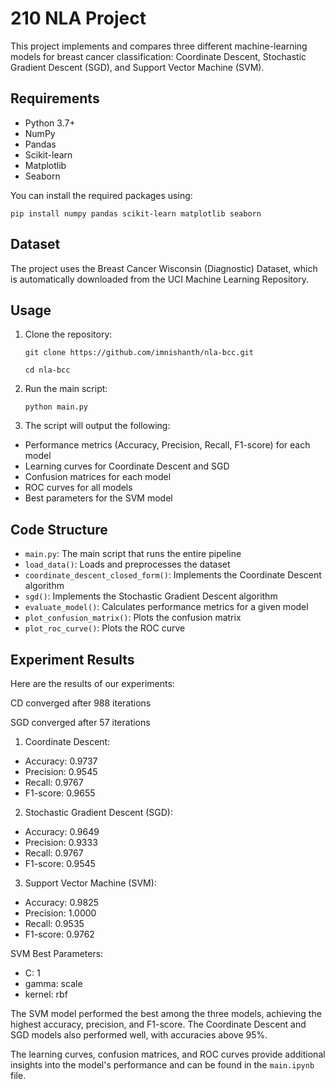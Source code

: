# 210 NLA Project

This project implements and compares three different machine-learning models for breast cancer classification: Coordinate Descent, Stochastic Gradient Descent (SGD), and Support Vector Machine (SVM).

## Requirements

- Python 3.7+
- NumPy
- Pandas
- Scikit-learn
- Matplotlib
- Seaborn

You can install the required packages using:

`pip install numpy pandas scikit-learn matplotlib seaborn`


## Dataset

The project uses the Breast Cancer Wisconsin (Diagnostic) Dataset, which is automatically downloaded from the UCI Machine Learning Repository.

## Usage

1. Clone the repository:

   `git clone https://github.com/imnishanth/nla-bcc.git`

   `cd nla-bcc`


2. Run the main script:

   `python main.py`


3. The script will output the following:
- Performance metrics (Accuracy, Precision, Recall, F1-score) for each model
- Learning curves for Coordinate Descent and SGD
- Confusion matrices for each model
- ROC curves for all models
- Best parameters for the SVM model

## Code Structure

- `main.py`: The main script that runs the entire pipeline
- `load_data()`: Loads and preprocesses the dataset
- `coordinate_descent_closed_form()`: Implements the Coordinate Descent algorithm
- `sgd()`: Implements the Stochastic Gradient Descent algorithm
- `evaluate_model()`: Calculates performance metrics for a given model
- `plot_confusion_matrix()`: Plots the confusion matrix
- `plot_roc_curve()`: Plots the ROC curve

## Experiment Results

Here are the results of our experiments:

CD converged after 988 iterations

SGD converged after 57 iterations

1. Coordinate Descent:
- Accuracy: 0.9737
- Precision: 0.9545
- Recall: 0.9767
- F1-score: 0.9655

2. Stochastic Gradient Descent (SGD):
- Accuracy: 0.9649
- Precision: 0.9333
- Recall: 0.9767
- F1-score: 0.9545

3. Support Vector Machine (SVM):
- Accuracy: 0.9825
- Precision: 1.0000
- Recall: 0.9535
- F1-score: 0.9762

SVM Best Parameters:
- C: 1
- gamma: scale
- kernel: rbf

The SVM model performed the best among the three models, achieving the highest accuracy, precision, and F1-score. The Coordinate Descent and SGD models also performed well, with accuracies above 95%.

The learning curves, confusion matrices, and ROC curves provide additional insights into the model's performance and can be found in the `main.ipynb` file.
